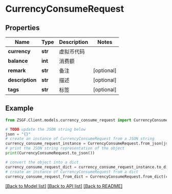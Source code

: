 # CurrencyConsumeRequest


## Properties

Name | Type | Description | Notes
------------ | ------------- | ------------- | -------------
**currency** | **str** | 虚拟币代码 | 
**balance** | **int** | 消费额 | 
**remark** | **str** | 备注 | [optional] 
**description** | **str** | 描述 | [optional] 
**tags** | **str** | 标签 | [optional] 

## Example

```python
from ZSGF.Client.models.currency_consume_request import CurrencyConsumeRequest

# TODO update the JSON string below
json = "{}"
# create an instance of CurrencyConsumeRequest from a JSON string
currency_consume_request_instance = CurrencyConsumeRequest.from_json(json)
# print the JSON string representation of the object
print(CurrencyConsumeRequest.to_json())

# convert the object into a dict
currency_consume_request_dict = currency_consume_request_instance.to_dict()
# create an instance of CurrencyConsumeRequest from a dict
currency_consume_request_from_dict = CurrencyConsumeRequest.from_dict(currency_consume_request_dict)
```
[[Back to Model list]](../README.md#documentation-for-models) [[Back to API list]](../README.md#documentation-for-api-endpoints) [[Back to README]](../README.md)



